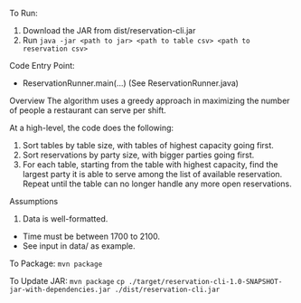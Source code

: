 To Run:
1. Download the JAR from dist/reservation-cli.jar
2. Run `java -jar <path to jar> <path to table csv> <path to reservation csv>`

Code Entry Point:
- ReservationRunner.main(...) (See ReservationRunner.java)

Overview
The algorithm uses a greedy approach in maximizing the number of people a restaurant can serve per shift.

At a high-level, the code does the following:
1. Sort tables by table size, with tables of highest capacity going first.
2. Sort reservations by party size, with bigger parties going first.
3. For each table, starting from the table with highest capacity, find the largest party it is able to serve among the
   list of available reservation. Repeat until the table can no longer handle any more open reservations.

Assumptions
1. Data is well-formatted.
- Time must be between 1700 to 2100.
- See input in data/ as example.

To Package:
`mvn package`

To Update JAR:
`mvn package`
`cp ./target/reservation-cli-1.0-SNAPSHOT-jar-with-dependencies.jar ./dist/reservation-cli.jar`
